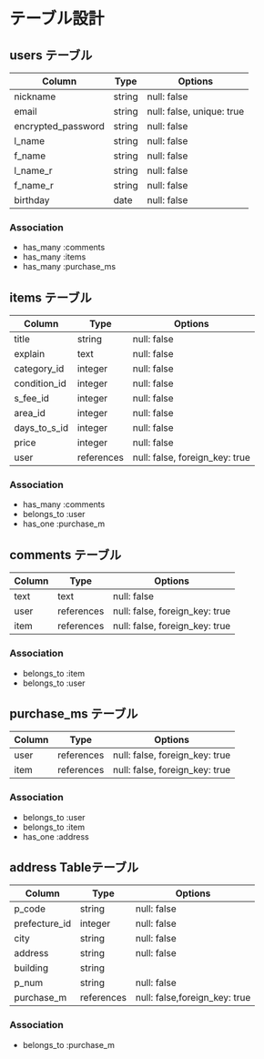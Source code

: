 # テーブル設計

## users テーブル
| Column             | Type    | Options                   |
|--------------------|---------|---------------------------|
| nickname           | string  | null: false               |
| email              | string  | null: false, unique: true |
| encrypted_password | string  | null: false               |
| l_name             | string  | null: false               |
| f_name             | string  | null: false               |
| l_name_r           | string  | null: false               |
| f_name_r           | string  | null: false               |
| birthday           | date    | null: false               |


### Association
- has_many :comments
- has_many :items
- has_many :purchase_ms

## items テーブル
| Column       | Type       | Options                        |
|--------------|------------|--------------------------------|
| title        | string     | null: false                    |
| explain      | text       | null: false                    |
| category_id  | integer    | null: false                    |
| condition_id | integer    | null: false                    |
| s_fee_id     | integer    | null: false                    |
| area_id      | integer    | null: false                    |
| days_to_s_id | integer    | null: false                    |
| price        | integer    | null: false                    |
| user         | references | null: false, foreign_key: true |

### Association
- has_many :comments
- belongs_to :user
- has_one :purchase_m

## comments テーブル
| Column    | Type       | Options                         |
|-----------|------------|---------------------------------|
| text      | text       | null: false                     |
| user      | references | null: false, foreign_key: true  |
| item      | references | null: false, foreign_key: true  |

### Association
- belongs_to :item
- belongs_to :user

## purchase_ms テーブル
| Column    | Type       | Options                        |
|-----------|------------|--------------------------------|
| user      | references | null: false, foreign_key: true |
| item     | references | null: false, foreign_key: true |

### Association
- belongs_to :user
- belongs_to :item
- has_one :address

## address Tableテーブル
| Column        | Type       | Options                       |
|---------------|------------|-------------------------------|
| p_code        | string     | null: false                   |
| prefecture_id | integer    | null: false                   |
| city          | string     | null: false                   |
| address       | string     | null: false                   |
| building      | string     |                               |
| p_num         | string     | null: false                   |
| purchase_m    | references | null: false,foreign_key: true |

### Association
- belongs_to :purchase_m
